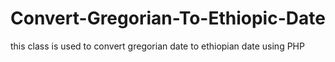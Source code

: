 # Convert-Gregorian-To-Ethiopic-Date
 this class is used to convert gregorian date to ethiopian date using PHP
